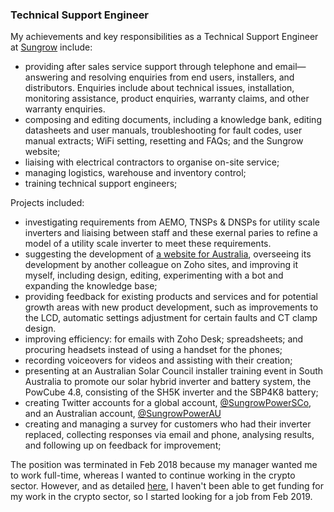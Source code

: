 ### Technical Support Engineer
My achievements and key responsibilities as a Technical Support Engineer at [Sungrow](https://en.sungrowpower.com/) include:
* providing after sales service support through telephone and email—answering and resolving enquiries from end users, installers, and distributors. Enquiries include about technical issues, installation, monitoring assistance, product enquiries, warranty claims, and other warranty enquiries.
* composing and editing documents, including a knowledge bank, editing datasheets and user manuals, troubleshooting for fault codes, user manual extracts; WiFi setting, resetting and FAQs; and the Sungrow website;
* liaising with electrical contractors to organise on-site service;
* managing logistics, warehouse and inventory control;
* training technical support engineers;

Projects included:
* investigating requirements from AEMO, TNSPs & DNSPs for utility scale inverters and liaising between staff and these exernal paries to refine a model of a utility scale inverter to meet these requirements.
* suggesting the development of [a website for Australia](https://www.sungrowpower.com.au/), overseeing its development by another colleague on Zoho sites, and improving it myself, including design, editing, experimenting with a bot and expanding the knowledge base;
* providing feedback for existing products and services and for potential growth areas with new product development, such as improvements to the LCD, automatic settings adjustment for certain faults and CT clamp design.
* improving efficiency: for emails with Zoho Desk; spreadsheets; and procuring headsets instead of using a handset for the phones;
* recording voiceovers for videos and assisting with their creation;
* presenting at an Australian Solar Council installer training event in South Australia to promote our solar hybrid inverter and battery system, the PowCube 4.8, consisting of the SH5K inverter and the SBP4K8 battery;
* creating Twitter accounts for a global account, [@SungrowPowerSCo](https://twitter.com/sungrowpowersco), and an Australian account, [@SungrowPowerAU](https://twitter.com/SungrowPowerAU)
* creating and managing a survey for customers who had their inverter replaced, collecting responses via email and phone, analysing results, and following up on feedback for improvement;

<!--I have a timesheet, but it is probably best to treat that as confidential information as it includes remunerative info, while it has limited additional info, if any, about the tasks I have completed.-->
The position was terminated in Feb 2018 because my manager wanted me to work full-time, whereas I wanted to continue working in the crypto sector. However, and as detailed [here](https://jamesray1.github.io/cv/crypto-industry-experience.html), I haven't been able to get funding for my work in the crypto sector, so I started looking for a job from Feb 2019.
